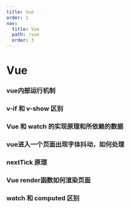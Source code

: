 ```yaml
---
title: Vue
order: 1
nav:
  title: Vue
  path: /vue
  order: 3
---
```


# Vue

### vue内部运行机制

### v-if 和 v-show 区别

### Vue 和 watch 的实现原理和所依赖的数据

### vue进入一个页面出现字体抖动，如何处理

### nextTick 原理

### Vue render函数如何渲染页面

### watch 和 computed 区别

